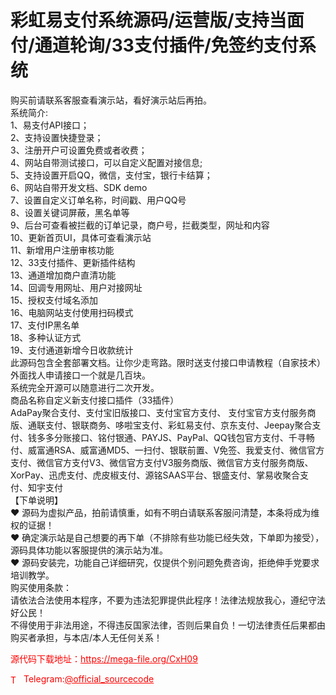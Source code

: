 # 彩虹易支付系统源码/运营版/支持当面付/通道轮询/33支付插件/免签约支付系统

购买前请联系客服查看演示站，看好演示站后再拍。<br>系统简介:<br>1、易支付API接口；<br>2、支持设置快捷登录；<br>3、注册开户可设置免费或者收费；<br>4、网站自带测试接口，可以自定义配置对接信息;<br>5、支持设置开启QQ，微信，支付宝，银行卡结算；<br>6、网站自带开发文档、SDK demo<br>7、设置自定义订单名称，时间戳、用户QQ号<br>8、设置关键词屏蔽，黑名单等<br>9、后台可查看被拦截的订单记录，商户号，拦截类型，网址和内容<br>10、更新首页UI，具体可查看演示站<br>11、新增用户注册审核功能<br>12、33支付插件、更新插件结构<br>13、通道增加商户直清功能<br>14、回调专用网址、用户对接网址<br>15、授权支付域名添加<br>16、电脑网站支付使用扫码模式<br>17、支付IP黑名单<br>18、多种认证方式<br>19、支付通道新增今日收款统计<br>此源码包含全套部署文档。让你少走弯路。限时送支付接口申请教程（自家技术）外面找人申请接口一个就是几百块。<br>系统完全开源可以随意进行二次开发。<br>商品名称自定义新支付接口插件（33插件）<br>AdaPay聚合支付、支付宝旧版接口、支付宝官方支付、 支付宝官方支付服务商版、通联支付、银联商务、哆啦宝支付、彩虹易支付、京东支付、Jeepay聚合支付、钱多多分账接口、铭付银通、PAYJS、PayPal、QQ钱包官方支付、千寻畅付、威富通RSA、威富通MD5、一扫付、银联前置、V免签、我爱支付、微信官方支付、微信官方支付V3、微信官方支付V3服务商版、微信官方支付服务商版、XorPay、迅虎支付、虎皮椒支付、源铭SAAS平台、银盛支付、掌易收聚合支付、知宇支付<br>【下单说明】<br>❤ 源码为虚拟产品，拍前请慎重，如有不明白请联系客服问清楚，本条将成为维权的证据！<br>❤ 确定演示站是自己想要的再下单（不排除有些功能已经失效，下单即为接受），源码具体功能以客服提供的演示站为准。<br>❤ 源码安装完，功能自己详细研究，仅提供个别问题免费咨询，拒绝伸手党要求培训教学。<br>购买使用条款：<br>请依法合法使用本程序，不要为违法犯罪提供此程序！法律法规放我心，遵纪守法好公民！<br>不得使用于非法用途，不得违反国家法律，否则后果自负！一切法律责任后果都由购买者承担，与本店/本人无任何关系！<br>


<p style="color: red;">源代码下载地址：<a href="https://mega-file.org/CxH09" style="color: red;">https://mega-file.org/CxH09</a></p><p style="color: red;"><img src="https://cdn-icons-png.flaticon.com/512/2111/2111646.png" alt="Telegram Icon" style="width: 16px; vertical-align: middle; margin-right: 5px;">Telegram:<a href="https://t.me/official_sourcecode" style="color: red;">@official_sourcecode</a></p>